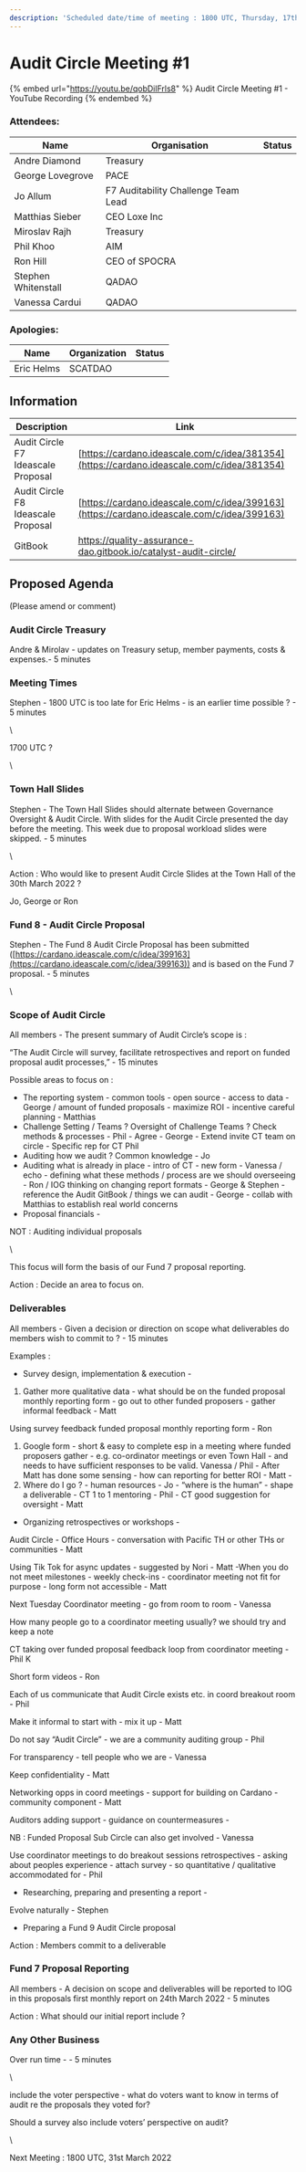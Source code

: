 ```yaml
---
description: 'Scheduled date/time of meeting : 1800 UTC, Thursday, 17th March 2022'
---
```


# Audit Circle Meeting #1

{% embed url="https://youtu.be/qobDilFrls8" %}
Audit Circle Meeting #1 - YouTube Recording
{% endembed %}

### Attendees:&#x20;

| Name                 | Organisation                        | Status |
| -------------------- | ----------------------------------- | ------ |
| Andre Diamond        | Treasury                            |        |
| George Lovegrove     | PACE                                |        |
| Jo Allum             | F7 Auditability Challenge Team Lead |        |
| Matthias Sieber      | CEO Loxe Inc                        |        |
| Miroslav Rajh        |  Treasury                           |        |
| Phil Khoo            |  AIM                                |        |
| Ron Hill             |  CEO of SPOCRA                      |        |
| Stephen Whitenstall  |  QADAO                              |        |
| Vanessa Cardui       |  QADAO                              |        |

### Apologies:

| Name       | Organization  | Status |
| ---------- | ------------- | ------ |
| Eric Helms | SCATDAO       |        |

## Information

| Description                         | Link                                                                                       |
| ----------------------------------- | ------------------------------------------------------------------------------------------ |
| Audit Circle F7 Ideascale Proposal  | [https://cardano.ideascale.com/c/idea/381354](https://cardano.ideascale.com/c/idea/381354) |
| Audit Circle F8 Ideascale Proposal  | [https://cardano.ideascale.com/c/idea/399163](https://cardano.ideascale.com/c/idea/399163) |
| GitBook                             | https://quality-assurance-dao.gitbook.io/catalyst-audit-circle/                            |

## Proposed Agenda

(Please amend or comment)

### Audit Circle Treasury

Andre & Mirolav - updates on Treasury setup, member payments, costs & expenses.- 5 minutes

### Meeting Times

Stephen - 1800 UTC is too late for Eric Helms - is an earlier time possible ? - 5 minutes

\


1700 UTC ?

\


### Town Hall Slides

Stephen - The Town Hall Slides should alternate between Governance Oversight & Audit Circle. With slides for the Audit Circle presented the day before the meeting. This week due to proposal workload slides were skipped. - 5 minutes

\


Action :  Who would like to present Audit Circle Slides at the Town Hall of the 30th March 2022 ?

Jo, George or Ron

### Fund 8 - Audit Circle Proposal

Stephen - The Fund 8 Audit Circle Proposal has been submitted ([https://cardano.ideascale.com/c/idea/399163](https://cardano.ideascale.com/c/idea/399163)) and is based on the Fund 7 proposal.  - 5 minutes

\


### Scope of Audit Circle

All members - The present summary of Audit Circle’s scope is :

“The Audit Circle will survey, facilitate retrospectives and report on funded proposal audit processes,” - 15 minutes

Possible areas to focus on :

* The reporting system - common tools - open source - access to data - George / amount of funded proposals - maximize ROI - incentive careful planning - Matthias
* Challenge Setting / Teams ? Oversight of Challenge Teams ? Check methods & processes  - Phil - Agree - George - Extend invite CT team on circle - Specific rep for CT  Phil&#x20;
* Auditing how we audit ? Common knowledge - Jo
* Auditing what is already in place - intro of CT - new form - Vanessa / echo - defining what these methods / process are we should overseeing - Ron / IOG thinking on changing report formats - George & Stephen - reference the Audit GitBook / things we can audit - George - collab with Matthias to establish real world concerns
* Proposal financials -&#x20;

NOT : Auditing individual proposals&#x20;

\


This focus will form the basis of our Fund 7 proposal reporting.

Action : Decide an area to focus on.&#x20;

### Deliverables

All members - Given a decision or direction on scope what deliverables do members wish to commit to ? - 15 minutes

Examples :

* Survey design, implementation & execution -&#x20;

1. Gather more qualitative data - what should be on the funded proposal monthly reporting form - go out to other funded proposers - gather informal feedback - Matt

Using survey feedback funded proposal monthly reporting form - Ron

1. Google form - short & easy to complete esp in a meeting where funded proposers gather - e.g. co-ordinator meetings or even Town Hall - and needs to have sufficient responses to be valid.  Vanessa / Phil  - After Matt has done some sensing - how can reporting for better ROI - Matt -&#x20;
2. Where do I go ? - human resources - Jo - “where is the human” - shape a deliverable - CT 1 to 1 mentoring - Phil - CT good suggestion for oversight - Matt

* Organizing retrospectives or workshops -&#x20;

Audit Circle - Office Hours - conversation with Pacific TH or other THs or communities - Matt

Using Tik Tok for async updates - suggested by Nori - Matt -When you do not meet milestones - weekly check-ins - coordinator meeting not fit for purpose - long form not accessible - Matt

Next Tuesday Coordinator meeting - go from room to room - Vanessa

How many people go to a coordinator meeting usually? we should try and keep a note

CT taking over funded proposal feedback loop from coordinator meeting - Phil K

Short form videos - Ron

Each of us communicate that Audit Circle exists etc. in coord breakout room - Phil&#x20;

Make it informal to start with - mix it up - Matt&#x20;

Do not say “Audit Circle” - we are a community auditing group - Phil&#x20;

For transparency - tell people who we are - Vanessa

Keep confidentiality - Matt

Networking opps in coord meetings - support for building on Cardano - community component - Matt&#x20;

Auditors adding support - guidance on countermeasures -&#x20;

NB : Funded Proposal Sub Circle can also get involved - Vanessa

Use coordinator meetings to do breakout sessions retrospectives - asking about peoples experience - attach survey - so quantitative / qualitative accommodated for - Phil

* Researching, preparing and presenting a report -&#x20;

Evolve naturally - Stephen

* Preparing a Fund 9 Audit Circle proposal

Action : Members commit to a deliverable

### &#x20;Fund 7 Proposal Reporting

All members - A decision on scope and deliverables will be reported to IOG in this proposals first monthly report on 24th March 2022 - 5 minutes

Action : What should our initial report include ?

### Any Other Business

Over run time - - 5 minutes

\


include the voter perspective - what do voters want to know in terms of audit re the proposals they voted for?

Should a survey also include voters’ perspective on audit?

\


Next Meeting : 1800 UTC, 31st March 2022

\
\
\
\
\
\
\
\
\
\
\
\
